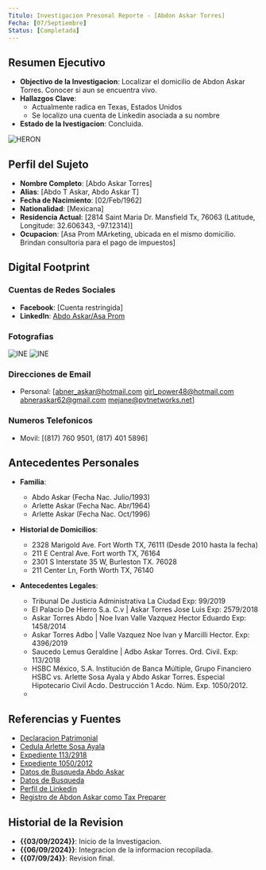```yaml
---
Titulo: Investigacion Presonal Reporte - [Abdon Askar Torres]
Fecha: [07/Septiembre]
Status: [Completada]
---
```




## Resumen Ejecutivo
- **Objectivo de la Investigacion**: Localizar el domicilio de Abdon Askar Torres. Conocer si aun se encuentra vivo.
- **Hallazgos Clave**:
    - Actualmente radica en Texas, Estados Unidos
    - Se localizo una cuenta de Linkedin asociada a su nombre
- **Estado de la Ivestigacion**: Concluida.

<image src="https://github.com/totoairone/OSINT_Heron1/blob/main/images/heroncyberlogo.png" alt="HERON">

## Perfil del Sujeto
- **Nombre Completo**: [Abdo Askar Torres]
- **Alias**: [Abdo T Askar, Abdo Askar T]
- **Fecha de Nacimiento**: [02/Feb/1962]
- **Nationalidad**: [Mexicana]
- **Residencia Actual**: [2814 Saint Maria Dr. Mansfield Tx, 76063 (Latitude, Longitude: 32.606343, -97.12314)]
- **Ocupacion**: [Asa Prom MArketing, ubicada en el mismo domicilio. Brindan consultoria para el pago de impuestos]

## Digital Footprint
### Cuentas de Redes Sociales
- **Facebook**: [Cuenta restringida]
- **LinkedIn**: [Abdo Askar/Asa Prom](https://www.linkedin.com/in/abdo-askar-965b3197/abdo_pic_3_EgNBK__please_credit[palette.fm)

### Fotografias
<image src="https://github.com/totoairone/OSINT_Heron1/blob/main/images/abdoLinkedin.jpeg" alt="INE"> <image src="https://github.com/totoairone/OSINT_Heron1/blob/main/images/abdoPicColor.jpg" alt="INE"> 

### Direcciones de Email
- Personal: [abner_askar@hotmail.com
girl_power48@hotmail.com
abneraskar62@gmail.com
mejane@pvtnetworks.net]

### Numeros Telefonicos
- Movil: [(817) 760 9501, (817) 401 5896]


## Antecedentes Personales
- **Familia**:
    - Abdo Askar (Fecha Nac. Julio/1993)
    - Arlette Askar (Fecha Nac. Abr/1964)
    - Arlette Askar (Fecha Nac. Oct/1996)

- **Historial de Domicilios**:
    - 2328 Marigold Ave. Fort Worth TX, 76111 (Desde 2010 hasta la fecha)
    - 211 E Central Ave. Fort worth TX, 76164
    - 2301 S Interstate 35 W, Burleston TX. 76028
    - 211 Center Ln, Forth Worth TX, 76140

- **Antecedentes Legales**:
    - Tribunal De Justicia Administrativa La Ciudad Exp: 99/2019
    - El Palacio De Hierro S.a. C.v | Askar Torres Jose Luis Exp: 2579/2018
    - Askar Torres Abdo | Noe Ivan Valle Vazquez Hector Eduardo Exp: 1458/2014
    - Askar Torres Adbo | Valle Vazquez Noe Ivan y Marcilli Hector. Exp: 4396/2019
    - Saucedo Lemus Geraldine | Adbo Askar Torres. Ord. Civil. Exp: 113/2018
    - HSBC  México,  S.A.  Institución  de  Banca  Múltiple,  Grupo Financiero HSBC vs. Arlette Sosa Ayala y Abdo Askar Torres. Especial Hipotecario Civil Acdo. Destrucción 1 Acdo. Núm. Exp. 1050/2012. 
    - 

## Referencias y Fuentes
  - [Declaracion Patrimonial](https://declara.cdmx.gob.mx/declaracion/visor/pdf/309035/)
  - [Cedula Arlette Sosa Ayala](https://www.buholegal.com/1267281/)
  - [Expediente 113/2918](https://www.poderjudicialcdmx.gob.mx/wp-content/PHPs/boletin/boletin_repositorio/220220181.pdf)
  - [Expediente 1050/2012](https://studylib.es/doc/8683932/juzgados-de-lo-civil---poder-judicial-del-distrito-federal)
  - [Datos de Busqueda Abdo Askar](https://www.fastpeoplesearch.com/abdo-askar_id_G-4668054269559817041)
  - [Datos de Busqueda](https://www.fastpeoplesearch.com/arlette-askar_id_G-7260130897819555579)
  - [Perfil de Linkedin](https://www.linkedin.com/in/abdo-askar-965b3197/)
  - [Registro de Abdon Askar como Tax Preparer](https://taxrpo.com/preparer/abdo-askar-mansfield-tx/)
  
## Historial de la Revision
- **{{03/09/2024}}**: Inicio de la Investigacion.
- **{{06/09/2024}}**: Integracion de la informacion recopilada.
- **{{07/09/24}}**: Revision final. 
